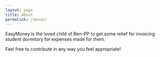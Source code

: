 ```yaml
---
layout: page
title: About
permalink: /about/
---
```


EasyMoney is the loved child of Ben-PP to get some relief for invoicing student dormitory for expenses made for them.

Feel free to contribute in any way you feel appropriate!

